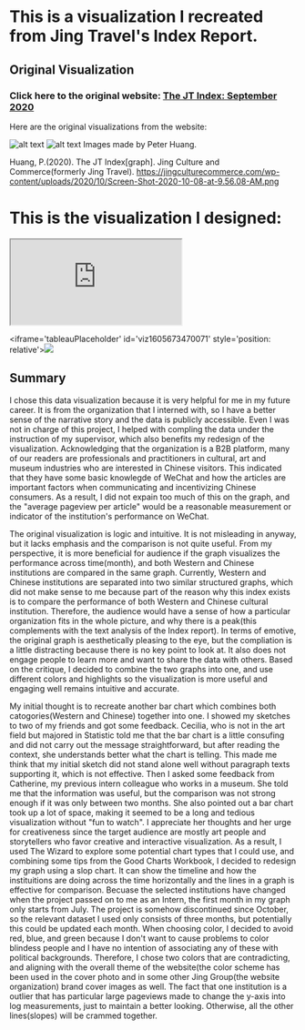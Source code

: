 # This is a visualization I recreated from Jing Travel's Index Report.
## Original Visualization
### Click here to the original website: [The JT Index: September 2020](https://jingculturecommerce.com/the-jt-index-september-2020/)

Here are the original visualizations from the website:

![alt text](https://jingculturecommerce.com/wp-content/uploads/2020/10/Screen-Shot-2020-10-08-at-9.56.08-AM.png)
![alt text](https://jingculturecommerce.com/wp-content/uploads/2020/10/Screen-Shot-2020-10-08-at-9.56.45-AM.png)
Images made by Peter Huang.

Huang, P.(2020). The JT Index[graph]. Jing Culture and Commerce(formerly Jing Travel). https://jingculturecommerce.com/wp-content/uploads/2020/10/Screen-Shot-2020-10-08-at-9.56.08-AM.png

# This is the visualization I designed:

<iframe src="https://public.tableau.com/views/TSWD_Assign_Ellie/Sheet1?:language=en&:retry=yes&:display_count=y&:origin=viz_share_link"></iframe>

<iframe='tableauPlaceholder' id='viz1605673470071' style='position: relative'><noscript><a href='#'><img alt=' ' src='https:&#47;&#47;public.tableau.com&#47;static&#47;images&#47;TS&#47;TSWD_Assign_Ellie&#47;Sheet1&#47;1_rss.png' style='border: none' /></a></noscript><object class='tableauViz'  style='display:none;'><param name='host_url' value='https%3A%2F%2Fpublic.tableau.com%2F' /> <param name='embed_code_version' value='3' /> <param name='site_root' value='' /><param name='name' value='TSWD_Assign_Ellie&#47;Sheet1' /><param name='tabs' value='no' /><param name='toolbar' value='yes' /><param name='static_image' value='https:&#47;&#47;public.tableau.com&#47;static&#47;images&#47;TS&#47;TSWD_Assign_Ellie&#47;Sheet1&#47;1.png' /> <param name='animate_transition' value='yes' /><param name='display_static_image' value='yes' /><param name='display_spinner' value='yes' /><param name='display_overlay' value='yes' /><param name='display_count' value='yes' /><param name='language' value='en' /></object></div>                <script type='text/javascript'>                    var divElement = document.getElementById('viz1605673470071');                    var vizElement = divElement.getElementsByTagName('object')[0];                    vizElement.style.width='100%';vizElement.style.height=(divElement.offsetWidth*0.75)+'px';                    var scriptElement = document.createElement('script');                    scriptElement.src = 'https://public.tableau.com/javascripts/api/viz_v1.js';                    vizElement.parentNode.insertBefore(scriptElement, vizElement);                </script>

## Summary
I chose this data visualization because it is very helpful for me in my future career. It is from the organization that I interned with, so I have a better sense of the narrative story and the data is publicly accessible. Even I was not in charge of this project, I helped with compling the data under the instruction of my supervisor, which also benefits my redesign of the visualization. Acknowledging that the organization is a B2B platform, many of our readers are professionals and practitioners in cultural, art and museum industries who are interested in Chinese visitors. This indicated that they have some basic knowlegde of WeChat and how the articles are important factors when communicating and incentivizing Chinese consumers. As a result, I did not expain too much of this on the graph, and the "average pageview per article" would be a reasonable measurement or indicator of the institution's performance on WeChat. 

The original visualization is logic and intuitive. It is not misleading in anyway, but it lacks emphasis and the comparison is not quite useful. From my perspective, it is more beneficial for audience if the graph visualizes the performance across time(month), and both Western and Chinese institutions are compared in the same graph. Currently, Western and Chinese institutions are separated into two similar structured graphs, which did not make sense to me because part of the reason why this index exists is to compare the performance of both Western and Chinese cultural institution. Therefore, the audience would have a sense of how a particular organization fits in the whole picture, and why there is a peak(this complements with the text analysis of the Index report). In terms of emotive, the original graph is aesthetically pleasing to the eye, but the compliation is a little distracting because there is no key point to look at. It also does not engage people to learn more and want to share the data with others. Based on the critique, I decided to combine the two graphs into one, and use different colors and highlights so the visualization is more useful and engaging well remains intuitive and accurate.

My initial thought is to recreate another bar chart which combines both catogories(Western and Chinese) together into one. I showed my sketches to two of my friends and got some feedback. Cecilia, who is not in the art field but majored in Statistic told me that the bar chart is a little consufing and did not carry out the message straightforward, but after reading the context, she understands better what the chart is telling. This made me think that my initial sketch did not stand alone well without paragraph texts supporting it, which is not effective. Then I asked some feedback from Catherine, my previous intern colleague who works in a museum. She told me that the information was useful, but the comparison was not strong enough if it was only between two months. She also pointed out a bar chart took up a lot of space, making it seemed to be a long and tedious visualization without "fun to watch". I appreciate her thoughts and her urge for creativeness since the target audience are mostly art people and storytellers who favor creative and interactive visualization. As a result, I used The Wizard to explore some potential chart types that I could use, and combining some tips from the Good Charts Workbook, I decided to redesign my graph using a slop chart. It can show the timeline and how the instituitions are doing across the time horizontally and the lines in a graph is effective for comparison. Becuase the selected institutions have changed when the project passed on to me as an Intern, the first month in my graph only starts from July. The project is somehow discontinued since October, so the relevant dataset I used only consists of three months, but potentially this could be updated each month. When choosing color, I decided to avoid red, blue, and green because I don't want to cause problems to color blindess people and I have no intention of associating any of these with political backgrounds. Therefore, I chose two colors that are contradicting, and aligning with the overall theme of the website(the color scheme has been used in the cover photo and in some other Jing Group(the website organization) brand cover images as well. The fact that one institution is a outlier that has particular large pageviews made to change the y-axis into log measurements, just to maintain a better looking. Otherwise, all the other lines(slopes) will be crammed together.


